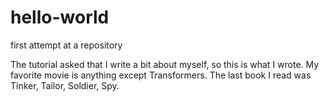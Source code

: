 # hello-world
first attempt at a repository

The tutorial asked that I write a bit about myself, so this is what I wrote.
My favorite movie is anything except Transformers. 
The last book I read was Tinker, Tailor, Soldier, Spy.
